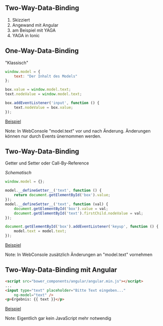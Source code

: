 ## Two-Way-Data-Binding

1. Skizziert
1. Angewand mit Angular
1. am Beispiel mit YAGA
1. YAGA in Ionic


## One-Way-Data-Binding

"Klassisch"

```js
window.model = {
    text: "Der Inhalt des Models"
};

box.value = window.model.text;
text.nodeValue = window.model.text;

box.addEventListener('input', function () {
    text.nodeValue = box.value;
});
```

[Beispiel](examples/one-way/index.html)

Note: In WebConsole "model.text" vor und nach Änderung.
Änderungen können nur durch Events ünernommen werden.


## Two-Way-Data-Binding

Getter und Setter oder Call-By-Reference

*Schematisch*

```js
window.model = {};

model.__defineGetter__('text', function () {
    return document.getElementById('box').value;
});
model.__defineSetter__('text', function (val) {
    document.getElementById('box').value = val;
    document.getElementById('text').firstChild.nodeValue = val;
});

document.getElementById('box').addEventListener('keyup', function () {
    model.text = model.text;
});
```

[Beispiel](examples/two-way/index.html)

Note: In WebConsole zusätzlich Änderungen an "model.text" vornehmen


## Two-Way-Data-Binding mit Angular

```html
<script src="bower_components/angular/angular.min.js"></script>
...
<input type="text" placeholder="Bitte Text eingeben..."
    ng-model="text" />
<p>Ergebnis: {{ text }}</p>
```

[Beispiel](examples/two-way-angular/index.html)

Note: Eigentlich gar kein JavaScript mehr notwendig
